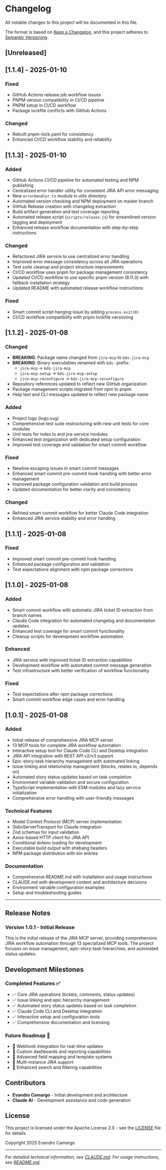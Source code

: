 # Changelog

All notable changes to this project will be documented in this file.

The format is based on [Keep a Changelog](https://keepachangelog.com/en/1.0.0/),
and this project adheres to [Semantic Versioning](https://semver.org/spec/v2.0.0.html).

## [Unreleased]

## [1.1.4] - 2025-01-10

### Fixed
- GitHub Actions release job workflow issues
- PNPM version compatibility in CI/CD pipeline  
- PNPM setup in CI/CD workflow
- Package lockfile conflicts with GitHub Actions

### Changed
- Rebuilt pnpm-lock.yaml for consistency
- Enhanced CI/CD workflow stability and reliability

## [1.1.3] - 2025-01-10

### Added
- GitHub Actions CI/CD pipeline for automated testing and NPM publishing
- Centralized error handler utility for consistent JIRA API error messaging
- New `errorHandler.ts` module in utils directory
- Automated version checking and NPM deployment on master branch
- GitHub Release creation with changelog extraction
- Build artifact generation and test coverage reporting
- Automated release script (`scripts/release.js`) for streamlined version tagging and deployment
- Enhanced release workflow documentation with step-by-step instructions

### Changed
- Refactored JIRA service to use centralized error handling
- Improved error message consistency across all JIRA operations
- Test suite cleanup and project structure improvements
- CI/CD workflow uses pnpm for package management consistency
- Updated CI/CD workflow to use specific pnpm version (8.11.0) with fallback installation strategy
- Updated README with automated release workflow instructions

### Fixed
- Smart commit script hanging issue by adding `process.exit(0)`
- CI/CD workflow compatibility with pnpm lockfile versioning

## [1.1.2] - 2025-01-08

### Changed
- **BREAKING**: Package name changed from `jira-mcp` to `bds-jira-mcp`
- **BREAKING**: Binary executables renamed with `bds-` prefix:
  - `jira-mcp` → `bds-jira-mcp`
  - `jira-mcp-setup` → `bds-jira-mcp-setup`
  - `jira-mcp-reconfigure` → `bds-jira-mcp-reconfigure`
- Repository references updated to reflect new GitHub organization
- Package management scripts migrated from npm to pnpm
- Help text and CLI messages updated to reflect new package name

### Added
- Project logo (logo.svg)
- Comprehensive test suite restructuring with new unit tests for core modules
- Unit tests for index.ts and jira-service modules
- Enhanced test organization with dedicated setup configuration
- Improved test coverage and validation for smart commit workflow

### Fixed
- Newline escaping issues in smart commit messages  
- Enhanced smart commit pre-commit hook handling with better error management
- Improved package configuration validation and build process
- Updated documentation for better clarity and consistency

### Changed
- Refined smart commit workflow for better Claude Code integration
- Enhanced JIRA service stability and error handling

## [1.1.1] - 2025-01-08

### Fixed
- Improved smart commit pre-commit hook handling
- Enhanced package configuration and validation
- Test expectations alignment with npm package corrections

## [1.1.0] - 2025-01-08

### Added
- Smart commit workflow with automatic JIRA ticket ID extraction from branch names
- Claude Code integration for automated changelog and documentation updates
- Enhanced test coverage for smart commit functionality
- Cleanup scripts for development workflow automation

### Enhanced
- JIRA service with improved ticket ID extraction capabilities
- Development workflow with automated commit message generation
- Test infrastructure with better verification of workflow functionality

### Fixed
- Test expectations after npm package corrections
- Smart commit workflow edge cases and error handling

## [1.0.1] - 2025-01-08

### Added
- Initial release of comprehensive JIRA MCP server
- 13 MCP tools for complete JIRA workflow automation
- Interactive setup tool for Claude Code CLI and Desktop integration
- JIRA API integration with REST API v2/v3 support
- Epic-story-task hierarchy management with automated linking
- Issue linking and relationship management (blocks, relates to, depends on)
- Automated story status updates based on task completion
- Environment variable validation and secure configuration
- TypeScript implementation with ESM modules and lazy service initialization
- Comprehensive error handling with user-friendly messages

### Technical Features
- Model Context Protocol (MCP) server implementation
- StdioServerTransport for Claude integration
- Zod schemas for input validation
- Axios-based HTTP client for JIRA API
- Conditional dotenv loading for development
- Executable build output with shebang headers
- NPM package distribution with bin entries

### Documentation
- Comprehensive README.md with installation and usage instructions
- CLAUDE.md with development context and architecture decisions
- Environment variable configuration examples
- Setup and troubleshooting guides

---

## Release Notes

### Version 1.0.1 - Initial Release
This is the initial release of the JIRA MCP server, providing comprehensive JIRA workflow automation through 13 specialized MCP tools. The project focuses on issue management, epic-story-task hierarchies, and automated status updates.

## Development Milestones

### Completed Features ✅
- ✅ Core JIRA operations (tickets, comments, status updates)
- ✅ Issue linking and epic hierarchy management
- ✅ Automated story status updates based on task completion
- ✅ Claude Code CLI and Desktop integration
- ✅ Interactive setup and configuration tools
- ✅ Comprehensive documentation and licensing

### Future Roadmap 🎯
- 🎯 Webhook integration for real-time updates
- 🎯 Custom dashboards and reporting capabilities
- 🎯 Advanced field mapping and template systems
- 🎯 Multi-instance JIRA support
- 🎯 Enhanced search and filtering capabilities

## Contributors

- **Evandro Camargo** - Initial development and architecture
- **Claude AI** - Development assistance and code generation

## License

This project is licensed under the Apache License 2.0 - see the [LICENSE](LICENSE) file for details.

Copyright 2025 Evandro Camargo

---

*For detailed technical information, see [CLAUDE.md](CLAUDE.md). For usage instructions, see [README.md](README.md).*
